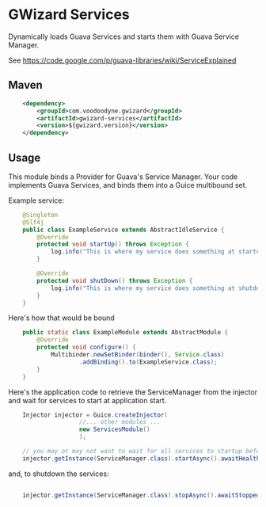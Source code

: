 # GWizard Services

Dynamically loads Guava Services and starts them with Guava Service Manager.

See https://code.google.com/p/guava-libraries/wiki/ServiceExplained 

## Maven

```xml
	<dependency>
		<groupId>com.voodoodyne.gwizard</groupId>
		<artifactId>gwizard-services</artifactId>
		<version>${gwizard.version}</version>
	</dependency>
```

## Usage

This module binds a Provider for Guava's Service Manager. Your code 
implements Guava Services, and binds them into a Guice multibound set.

Example service:

```java
    @Singleton
    @Slf4j
    public class ExampleService extends AbstractIdleService {
        @Override
        protected void startUp() throws Exception {
            log.info("This is where my service does something at startup");
        }

        @Override
        protected void shutDown() throws Exception {
            log.info("This is where my service does something at shutdown");
        }
    }
```

Here's how that would be bound

```java
    public static class ExampleModule extends AbstractModule {
        @Override
        protected void configure() {
            Multibinder.newSetBinder(binder(), Service.class)
                    .addBinding().to(ExampleService.class);
        }
    }
```

Here's the application code to retrieve the ServiceManager from the 
injector and wait for services to start at application start.

```java
    Injector injector = Guice.createInjector(
                    //... other modules ...
                    new ServicesModule()
                    );

    // you may or may not want to wait for all services to startup before continuing
    injector.getInstance(ServiceManager.class).startAsync().awaitHealthy(5, TimeUnit.SECONDS);
```

and, to shutdown the services:

```java

    injector.getInstance(ServiceManager.class).stopAsync().awaitStopped(DEFAULT_STOP_TIMEOUT, TimeUnit.SECONDS);
```
